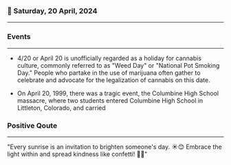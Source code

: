 ### 📅 Saturday, 20 April, 2024
------
### Events
------
- 4/20 or April 20 is unofficially regarded as a holiday for cannabis culture, commonly referred to as "Weed Day" or "National Pot Smoking Day." People who partake in the use of marijuana often gather to celebrate and advocate for the legalization of cannabis on this date.
  
- On April 20, 1999, there was a tragic event, the Columbine High School massacre, where two students entered Columbine High School in Littleton, Colorado, and carried
### Positive Qoute
------
"Every sunrise is an invitation to brighten someone's day. ☀️😊 Embrace the light within and spread kindness like confetti! 🌈✨"
